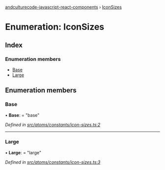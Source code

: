 [andculturecode-javascript-react-components](../README.md) › [IconSizes](iconsizes.md)

# Enumeration: IconSizes

## Index

### Enumeration members

* [Base](iconsizes.md#base)
* [Large](iconsizes.md#large)

## Enumeration members

###  Base

• **Base**: = "base"

*Defined in [src/atoms/constants/icon-sizes.ts:2](https://github.com/AndcultureCode/AndcultureCode.JavaScript.React.Components/blob/1237fb1/src/atoms/constants/icon-sizes.ts#L2)*

___

###  Large

• **Large**: = "large"

*Defined in [src/atoms/constants/icon-sizes.ts:3](https://github.com/AndcultureCode/AndcultureCode.JavaScript.React.Components/blob/1237fb1/src/atoms/constants/icon-sizes.ts#L3)*

